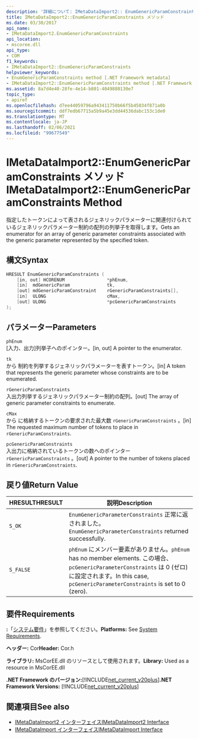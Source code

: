 ```yaml
---
description: '詳細について: IMetaDataImport2:: EnumGenericParamConstraints メソッド'
title: IMetaDataImport2::EnumGenericParamConstraints メソッド
ms.date: 03/30/2017
api_name:
- IMetaDataImport2.EnumGenericParamConstraints
api_location:
- mscoree.dll
api_type:
- COM
f1_keywords:
- IMetaDataImport2::EnumGenericParamConstraints
helpviewer_keywords:
- EnumGenericParamConstraints method [.NET Framework metadata]
- IMetaDataImport2::EnumGenericParamConstraints method [.NET Framework metadata]
ms.assetid: 8a7d4e40-28fe-4e14-b801-4049880130e7
topic_type:
- apiref
ms.openlocfilehash: d7ee44059796a943411750b66f5b45034f871a0b
ms.sourcegitcommit: ddf7edb67715a5b9a45e3dd44536dabc153c1de0
ms.translationtype: MT
ms.contentlocale: ja-JP
ms.lasthandoff: 02/06/2021
ms.locfileid: "99677549"
---
```

# <a name="imetadataimport2enumgenericparamconstraints-method"></a><span data-ttu-id="a5627-103">IMetaDataImport2::EnumGenericParamConstraints メソッド</span><span class="sxs-lookup"><span data-stu-id="a5627-103">IMetaDataImport2::EnumGenericParamConstraints Method</span></span>

<span data-ttu-id="a5627-104">指定したトークンによって表されるジェネリックパラメーターに関連付けられているジェネリックパラメーター制約の配列の列挙子を取得します。</span><span class="sxs-lookup"><span data-stu-id="a5627-104">Gets an enumerator for an array of generic parameter constraints associated with the generic parameter represented by the specified token.</span></span>  
  
## <a name="syntax"></a><span data-ttu-id="a5627-105">構文</span><span class="sxs-lookup"><span data-stu-id="a5627-105">Syntax</span></span>  
  
```cpp  
HRESULT EnumGenericParamConstraints (  
    [in, out] HCORENUM                *phEnum,  
    [in]  mdGenericParam              tk,  
    [out] mdGenericParamConstraint    rGenericParamConstraints[],  
    [in]  ULONG                       cMax,  
    [out] ULONG                       *pcGenericParamConstraints  
);  
```  
  
## <a name="parameters"></a><span data-ttu-id="a5627-106">パラメーター</span><span class="sxs-lookup"><span data-stu-id="a5627-106">Parameters</span></span>  

 `phEnum`  
 <span data-ttu-id="a5627-107">[入力、出力]列挙子へのポインター。</span><span class="sxs-lookup"><span data-stu-id="a5627-107">[in, out] A pointer to the enumerator.</span></span>  
  
 `tk`  
 <span data-ttu-id="a5627-108">から  制約を列挙するジェネリックパラメーターを表すトークン。</span><span class="sxs-lookup"><span data-stu-id="a5627-108">[in]   A token that represents the generic parameter whose constraints are to be enumerated.</span></span>  
  
 `rGenericParamConstraints`  
 <span data-ttu-id="a5627-109">入出力列挙するジェネリックパラメーター制約の配列。</span><span class="sxs-lookup"><span data-stu-id="a5627-109">[out] The array of generic parameter constraints to enumerate.</span></span>  
  
 `cMax`  
 <span data-ttu-id="a5627-110">から  に格納するトークンの要求された最大数 `rGenericParamConstraints` 。</span><span class="sxs-lookup"><span data-stu-id="a5627-110">[in]   The requested maximum number of tokens to place in `rGenericParamConstraints`.</span></span>  
  
 `pcGenericParamConstraints`  
 <span data-ttu-id="a5627-111">入出力に格納されているトークンの数へのポインター `rGenericParamConstraints` 。</span><span class="sxs-lookup"><span data-stu-id="a5627-111">[out] A pointer to the number of tokens placed in `rGenericParamConstraints`.</span></span>  
  
## <a name="return-value"></a><span data-ttu-id="a5627-112">戻り値</span><span class="sxs-lookup"><span data-stu-id="a5627-112">Return Value</span></span>  
  
|<span data-ttu-id="a5627-113">HRESULT</span><span class="sxs-lookup"><span data-stu-id="a5627-113">HRESULT</span></span>|<span data-ttu-id="a5627-114">説明</span><span class="sxs-lookup"><span data-stu-id="a5627-114">Description</span></span>|  
|-------------|-----------------|  
|`S_OK`|<span data-ttu-id="a5627-115">`EnumGenericParameterConstraints` 正常に返されました。</span><span class="sxs-lookup"><span data-stu-id="a5627-115">`EnumGenericParameterConstraints` returned successfully.</span></span>|  
|`S_FALSE`|<span data-ttu-id="a5627-116">`phEnum` にメンバー要素がありません。</span><span class="sxs-lookup"><span data-stu-id="a5627-116">`phEnum` has no member elements.</span></span> <span data-ttu-id="a5627-117">この場合、 `pcGenericParameterConstraints` は 0 (ゼロ) に設定されます。</span><span class="sxs-lookup"><span data-stu-id="a5627-117">In this case, `pcGenericParameterConstraints` is set to 0 (zero).</span></span>|  
  
## <a name="requirements"></a><span data-ttu-id="a5627-118">要件</span><span class="sxs-lookup"><span data-stu-id="a5627-118">Requirements</span></span>  

 <span data-ttu-id="a5627-119">**:**「[システム要件](../../get-started/system-requirements.md)」を参照してください。</span><span class="sxs-lookup"><span data-stu-id="a5627-119">**Platforms:** See [System Requirements](../../get-started/system-requirements.md).</span></span>  
  
 <span data-ttu-id="a5627-120">**ヘッダー:** Cor</span><span class="sxs-lookup"><span data-stu-id="a5627-120">**Header:** Cor.h</span></span>  
  
 <span data-ttu-id="a5627-121">**ライブラリ:** MsCorEE.dll のリソースとして使用されます。</span><span class="sxs-lookup"><span data-stu-id="a5627-121">**Library:** Used as a resource in MsCorEE.dll</span></span>  
  
 <span data-ttu-id="a5627-122">**.NET Framework のバージョン:**[!INCLUDE[net_current_v20plus](../../../../includes/net-current-v20plus-md.md)]</span><span class="sxs-lookup"><span data-stu-id="a5627-122">**.NET Framework Versions:** [!INCLUDE[net_current_v20plus](../../../../includes/net-current-v20plus-md.md)]</span></span>  
  
## <a name="see-also"></a><span data-ttu-id="a5627-123">関連項目</span><span class="sxs-lookup"><span data-stu-id="a5627-123">See also</span></span>

- [<span data-ttu-id="a5627-124">IMetaDataImport2 インターフェイス</span><span class="sxs-lookup"><span data-stu-id="a5627-124">IMetaDataImport2 Interface</span></span>](imetadataimport2-interface.md)
- [<span data-ttu-id="a5627-125">IMetaDataImport インターフェイス</span><span class="sxs-lookup"><span data-stu-id="a5627-125">IMetaDataImport Interface</span></span>](imetadataimport-interface.md)
